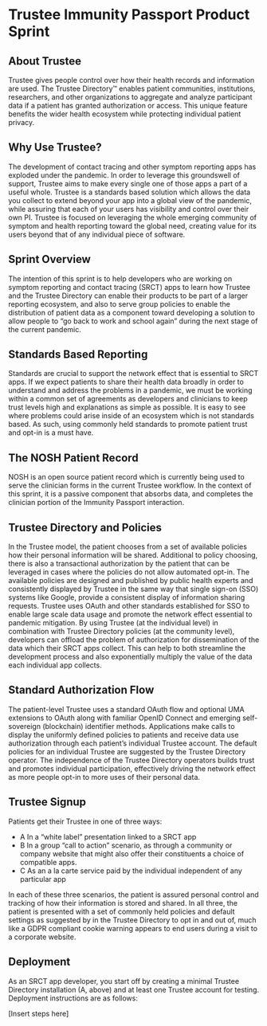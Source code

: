 # Trustee Immunity Passport Product Sprint

## About Trustee

Trustee gives people control over how their health records and information are used. The Trustee Directory™ enables patient communities, institutions, researchers, and other organizations to aggregate and analyze participant data if a patient has granted authorization or access. This unique feature benefits the wider health ecosystem while protecting individual patient privacy.

## Why Use Trustee?

The development of contact tracing and other symptom reporting apps has exploded under the pandemic. In order to leverage this groundswell of support, Trustee aims to make every single one of those apps a part of a useful whole. Trustee is a standards based solution which allows the data you collect to extend beyond your app into a global view of the pandemic, while assuring that each of your users has visibility and control over their own PI. Trustee is focused on leveraging the whole emerging community of symptom and health reporting toward the global need, creating value for its users beyond that of any individual piece of software.

## Sprint Overview

The intention of this sprint is to help developers who are working on symptom reporting and contact tracing (SRCT) apps to learn how Trustee and the Trustee Directory can enable their products to be part of a larger reporting ecosystem, and also to serve group policies to enable the distribution of patient data as a component toward developing a solution to allow people to “go back to work and school again” during the next stage of the current pandemic.

## Standards Based Reporting

Standards are crucial to support the network effect that is essential to SRCT apps. If we expect patients to share their health data broadly in order to understand and address the problems in a pandemic, we must be working within a common set of agreements as developers and clinicians to keep trust levels high and explanations as simple as possible. It is easy to see where problems could arise inside of an ecosystem which is not standards based. As such, using commonly held standards to promote patient trust and opt-in is a must have.

## The NOSH Patient Record

NOSH is an open source patient record which is currently being used to serve the clinician forms in the current Trustee workflow. In the context of this sprint, it is a passive component that absorbs data, and completes the clinician portion of the Immunity Passport interaction.

## Trustee Directory and Policies

In the Trustee model, the patient chooses from a set of available policies how their personal information will be shared. Additional to policy choosing, there is also a transactional authorization by the patient that can be leveraged in cases where the policies do not allow automated opt-in. The available policies are designed and published by public health experts and consistently displayed by Trustee in the same way that single sign-on (SSO) systems like Google, provide a consistent display of information sharing requests. Trustee uses OAuth and other standards established for SSO to enable large scale data usage and promote the network effect essential to pandemic mitigation. By using Trustee (at the individual level) in combination with Trustee Directory policies (at the community level), developers can offload the problem of authorization for dissemination of the data which their SRCT apps collect. This can help to both streamline the development process and also exponentially multiply the value of the data each individual app collects.

## Standard Authorization Flow

The patient-level Trustee uses a standard OAuth flow and optional UMA extensions to OAuth along with familiar OpenID Connect and emerging self-sovereign (blockchain) identifier methods. Applications make calls to display the uniformly defined policies to patients and receive data use authorization through each patient’s individual Trustee account. The default policies for an individual Trustee are suggested by the Trustee Directory operator. The independence of the Trustee Directory operators builds trust and promotes individual participation, effectively driving the network effect as more people opt-in to more uses of their personal data.

## Trustee Signup

Patients get their Trustee in one of three ways:
* A In a “white label” presentation linked to a SRCT app
* B In a group “call to action” scenario, as through a community or company website that might also offer their constituents a choice of compatible apps.
* C As an a la carte service paid by the individual independent of any particular app

In each of these three scenarios, the patient is assured personal control and tracking of how their information is stored and shared. In all three, the patient is presented with a set of commonly held policies and default settings as suggested by in the Trustee Directory to opt in and out of, much like a GDPR compliant cookie warning appears to end users during a visit to a corporate website.

## Deployment

As an SRCT app developer, you start off by creating a minimal Trustee Directory installation (A, above) and at least one Trustee account for testing. Deployment instructions are as follows:

[Insert steps here]
